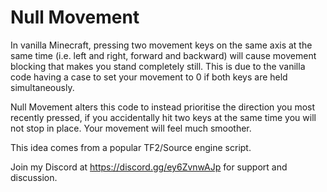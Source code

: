 # Null Movement
In vanilla Minecraft, pressing two movement keys on the same axis at the same time (i.e. left and right, forward and backward) will cause movement blocking that makes you stand completely still. This is due to the vanilla code having a case to set your movement to 0 if both keys are held simultaneously.

Null Movement alters this code to instead prioritise the direction you most recently pressed, if you accidentally hit two keys at the same time you will not stop in place. Your movement will feel much smoother.

This idea comes from a popular TF2/Source engine script.

Join my Discord at https://discord.gg/ey6ZvnwAJp for support and discussion.